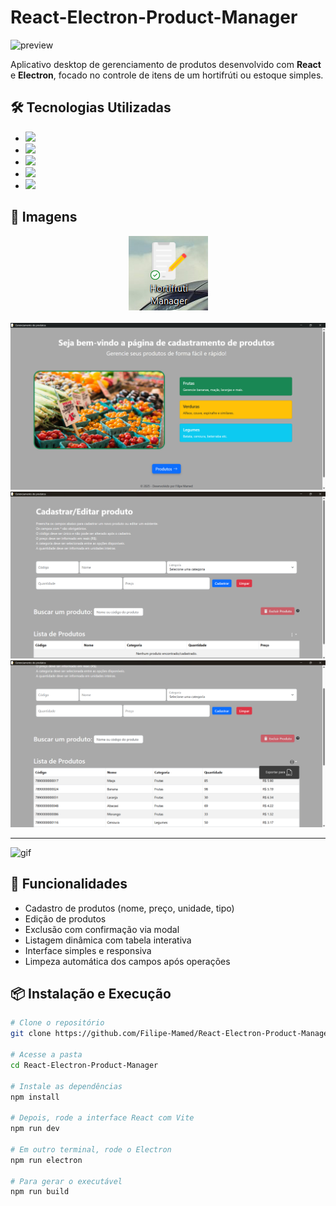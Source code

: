# React-Electron-Product-Manager

![preview](./assets/preview.gif)

Aplicativo desktop de gerenciamento de produtos desenvolvido com **React** e **Electron**, focado no controle de itens de um hortifrúti ou estoque simples.

## 🛠 Tecnologias Utilizadas

- <img src="https://img.shields.io/badge/react-%2320232a.svg?style=for-the-badge&logo=react&logoColor=%2361DAFB"/>
- <img src="https://img.shields.io/badge/Electron-191970?style=for-the-badge&logo=Electron&logoColor=white"/>
- <img src="https://img.shields.io/badge/sqlite-%2307405e.svg?style=for-the-badge&logo=sqlite&logoColor=white"/>
- <img src="https://img.shields.io/badge/bootstrap-%238511FA.svg?style=for-the-badge&logo=bootstrap&logoColor=white"/>
- <img src="https://img.shields.io/badge/NPM-%23CB3837.svg?style=for-the-badge&logo=npm&logoColor=white"/>

## 📸 Imagens

<div align="center"><img src="https://github.com/Filipe-Mamed/React-Electron-Product-Manager/blob/main/imgs/Captura%20de%20tela%202025-05-09%20163615.png?raw=true" alt="img-logo" /></div>
<br/>
<img src="https://github.com/Filipe-Mamed/React-Electron-Product-Manager/blob/main/imgs/Captura%20de%20Tela%20(30).png?raw=true" alt="imagem-1"/>
<br/>
<img src="https://github.com/Filipe-Mamed/React-Electron-Product-Manager/blob/main/imgs/Captura%20de%20Tela%20(31).png?raw=true" alt="imagem-2"/>
<br/>
<img src="https://github.com/Filipe-Mamed/React-Electron-Product-Manager/blob/main/imgs/Captura%20de%20Tela%20(32).png?raw=true" alt="imagem-3" />
<hr/>
<img src="https://github.com/Filipe-Mamed/React-Electron-Product-Manager/blob/main/imgs/Hortifruti-manager.gif?raw=true" alt="gif" />

## 🚀 Funcionalidades

- Cadastro de produtos (nome, preço, unidade, tipo)
- Edição de produtos
- Exclusão com confirmação via modal
- Listagem dinâmica com tabela interativa
- Interface simples e responsiva
- Limpeza automática dos campos após operações

## 📦 Instalação e Execução

```bash
# Clone o repositório
git clone https://github.com/Filipe-Mamed/React-Electron-Product-Manager

# Acesse a pasta
cd React-Electron-Product-Manager

# Instale as dependências
npm install

# Depois, rode a interface React com Vite
npm run dev

# Em outro terminal, rode o Electron
npm run electron

# Para gerar o executável
npm run build
